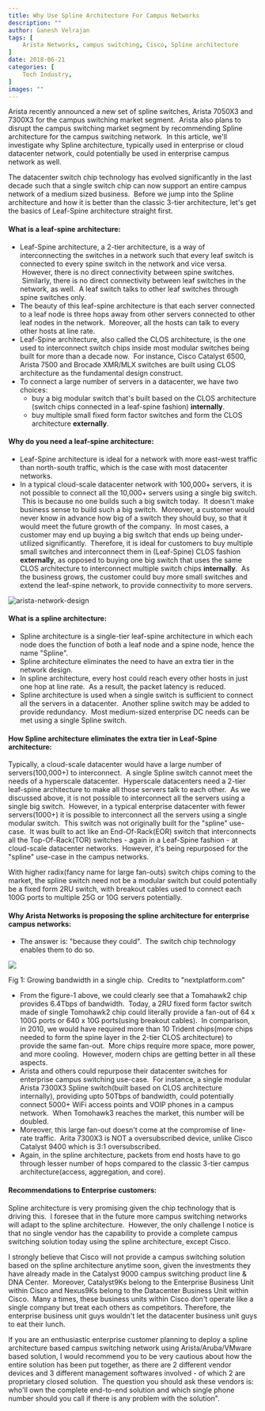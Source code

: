 ```yaml
---
title: Why Use Spline Architecture For Campus Networks
description: ""
author: Ganesh Velrajan
tags: [
    Arista Networks, campus switching, Cisco, Spline architecture
]
date: 2018-06-21
categories: [
    Tech Industry,
]
images: ""
---
```


Arista recently announced a new set of spline switches, Arista 7050X3 and 7300X3 for the campus switching market segment.  Arista also plans to disrupt the campus switching market segment by recommending Spline architecture for the campus switching network.  In this article, we'll investigate why Spline architecture, typically used in enterprise or cloud datacenter network, could potentially be used in enterprise campus network as well.

The datacenter switch chip technology has evolved significantly in the last decade such that a single switch chip can now support an entire campus network of a medium sized business.  Before we jump into the Spline architecture and how it is better than the classic 3-tier architecture, let's get the basics of Leaf-Spine architecture straight first.

#### What is a leaf-spine architecture:

-   Leaf-Spine architecture, a 2-tier architecture, is a way of interconnecting the switches in a network such that every leaf switch is connected to every spine switch in the network and vice versa.  However, there is no direct connectivity between spine switches.  Similarly, there is no direct connectivity between leaf switches in the network, as well.  A leaf switch talks to other leaf switches through spine switches only.
-   The beauty of this leaf-spine architecture is that each server connected to a leaf node is three hops away from other servers connected to other leaf nodes in the network.  Moreover, all the hosts can talk to every other hosts at line rate.
-   Leaf-Spine architecture, also called the CLOS architecture, is the one used to interconnect switch chips inside most modular switches being built for more than a decade now.  For instance, Cisco Catalyst 6500, Arista 7500 and Brocade XMR/MLX switches are built using CLOS architecture as the fundamental design construct.
-   To connect a large number of servers in a datacenter, we have two choices:
    -   buy a big modular switch that's built based on the CLOS architecture (switch chips connected in a leaf-spine fashion) **internally**.
    -   buy multiple small fixed form factor switches and form the CLOS architecture **externally**.

#### Why do you need a leaf-spine architecture:

-   Leaf-Spine architecture is ideal for a network with more east-west traffic than north-south traffic, which is the case with most datacenter networks.
-   In a typical cloud-scale datacenter network with 100,000+ servers, it is not possible to connect all the 10,000+ servers using a single big switch.  This is because no one builds such a big switch today.  It doesn't make business sense to build such a big switch.  Moreover, a customer would never know in advance how big of a switch they should buy, so that it would meet the future growth of the company.  In most cases, a customer may end up buying a big switch that ends up being under-utilized significantly.  Therefore, it is ideal for customers to buy multiple small switches and interconnect them in (Leaf-Spine) CLOS fashion **externally**, as opposed to buying one big switch that uses the same CLOS architecture to interconnect multiple switch chips **internally**.  As the business grows, the customer could buy more small switches and extend the leaf-spine network, to provide connectivity to more servers.

![arista-network-design](https://2eof2j3oc7is20vt9q3g7tlo5xe-wpengine.netdna-ssl.com/wp-content/uploads/2013/11/arista-network-design.jpg)

#### What is a spline architecture:

-   Spline architecture is a single-tier leaf-spine architecture in which each node does the function of both a leaf node and a spine node, hence the name "Spline".
-   Spline architecture eliminates the need to have an extra tier in the network design.
-   In spline architecture, every host could reach every other hosts in just one hop at line rate.  As a result, the packet latency is reduced.
-   Spline architecture is used when a single switch is sufficient to connect all the servers in a datacenter.  Another spline switch may be added to provide redundancy.  Most medium-sized enterprise DC needs can be met using a single Spline switch.

#### How Spline architecture eliminates the extra tier in Leaf-Spine architecture:

Typically, a cloud-scale datacenter would have a large number of servers(100,000+) to interconnect.  A single Spline switch cannot meet the needs of a hyperscale datacenter.  Hyperscale datacenters need a 2-tier leaf-spine architecture to make all those servers talk to each other.  As we discussed above, it is not possible to interconnect all the servers using a single big switch.  However, in a typical enterprise datacenter with fewer servers(1000+) it is possible to interconnect all the servers using a single modular switch.  This switch was not originally built for the "spline" use-case.  It was built to act like an End-Of-Rack(EOR) switch that interconnects all the Top-Of-Rack(TOR) switches - again in a Leaf-Spine fashion - at cloud-scale datacenter networks.  However, it's being repurposed for the "spline" use-case in the campus networks.

With higher radix(fancy name for large fan-outs) switch chips coming to the market, the spline switch need not be a modular switch but could potentially be a fixed form 2RU switch, with breakout cables used to connect each 100G ports to multiple 25G or 10G servers potentially.

#### Why Arista Networks is proposing the spline architecture for enterprise campus networks:

-   The answer is: "because they could".  The switch chip technology enables them to do so.

![](https://3s81si1s5ygj3mzby34dq6qf-wpengine.netdna-ssl.com/wp-content/uploads/2018/01/broadcom-trident-tomahawk-roadmap.jpg)

Fig 1: Growing bandwidth in a single chip.  Credits to "nextplatform.com"

-   From the figure-1 above, we could clearly see that a Tomahawk2 chip provides 6.4Tbps of bandwidth.  Today, a 2RU fixed form factor switch made of single Tomohawk2 chip could literally provide a fan-out of 64 x 100G ports or 640 x 10G ports(using breakout cables).  In comparison, in 2010, we would have required more than 10 Trident chips(more chips needed to form the spine layer in the 2-tier CLOS architecture) to provide the same fan-out.  More chips require more space, more power, and more cooling.  However, modern chips are getting better in all these aspects.
-   Arista and others could repurpose their datacenter switches for enterprise campus switching use-case.  For instance, a single modular Arista 7300X3 Spline switch(built based on CLOS architecture internally), providing upto 50Tbps of bandwidth, could potentially connect 5000+ WiFi access points and VOIP phones in a campus network.  When Tomohawk3 reaches the market, this number will be doubled.
-   Moreover, this large fan-out doesn't come at the compromise of line-rate traffic.  Arita 7300X3 is NOT a oversubscribed device, unlike Cisco Catalyst 9400 which is 3:1 oversubscribed.
-   Again, in the spline architecture, packets from end hosts have to go through lesser number of hops compared to the classic 3-tier campus architecture(access, aggregation, and core).

#### Recommendations to Enterprise customers:

Spline architecture is very promising given the chip technology that is driving this.  I foresee that in the future more campus switching networks will adapt to the spline architecture.  However, the only challenge I notice is that no single vendor has the capability to provide a complete campus switching solution today using the spline architecture, except Cisco.

I strongly believe that Cisco will not provide a campus switching solution based on the spline architecture anytime soon, given the investments they have already made in the Catalyst 9000 campus switching product line & DNA Center.  Moreover, Catalyst9Ks belong to the Enterprise Business Unit within Cisco and Nexus9Ks belong to the Datacenter Business Unit within Cisco.  Many a times, these business units within Cisco don't operate like a single company but treat each others as competitors. Therefore, the enterprise business unit guys wouldn't let the datacenter business unit guys to eat their lunch.

If you are an enthusiastic enterprise customer planning to deploy a spline architecture based campus switching network using Arista/Aruba/VMware based solution, I would recommend you to be very cautious about how the entire solution has been put together, as there are 2 different vendor devices and 3 different management softwares involved - of which 2 are proprietary closed solution.  The question you should ask these vendors is: who'll own the complete end-to-end solution and which single phone number should you call if there is any problem with the solution".
